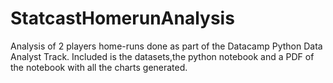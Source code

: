 # StatcastHomerunAnalysis
Analysis of 2 players home-runs done as part of the Datacamp Python Data Analyst Track. Included is the datasets,the python notebook and a PDF of the notebook with all the charts generated.
